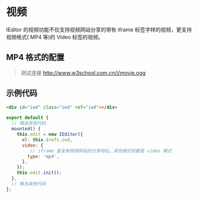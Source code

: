 # 视频

IEditor 的视频功能不仅支持视频网站分享的带有 iframe 标签字样的视频，更支持视频格式( MP4 等)的 Video 标签的视频。

## MP4 格式的配置
> 测试连接 http://www.w3school.com.cn/i/movie.ogg

<div id="ied" class="ied" ref="ied"></div>

## 示例代码

```html
<div id="ied" class="ied" ref="ied"></div>
```

```js
export default {
  // 略去其他代码
  mounted() {
    this.edit = new IEditor({
      el: this.$refs.ied,
      video: {
         // iframe 是复制视频网站的分享地址，其他格式的都是 video 模式
        type: 'mp4',
      },
    });
    this.edit.init();
  },
  // 略去其他代码
};
```

<script>
import IEditor from '../src/core/ieditor';

export default {
  mounted() {
    this.edit = new IEditor({
      el: this.$refs.ied,
      video: {
         // iframe 是复制视频网站的分享地址，其他格式的都是 video 模式
        type: 'mp4',
        controls: true,
      },
    });
    this.edit.init();
  },
};
</script>

<style lang="scss">
// IEditor 样式
@import './style/ieditor.scss';
</style>

